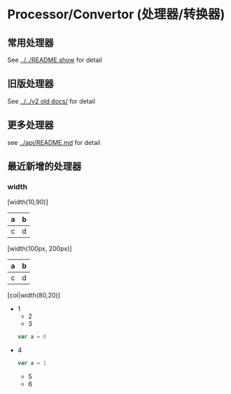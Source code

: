 # Processor/Convertor (处理器/转换器)

## 常用处理器

See [../../README.show](../../README.show.md) for detail

## 旧版处理器

See [../../v2 old docs/]([../../v2%20old%20docs/]) for detail

## 更多处理器

see [../api/README.md](../api/README.md) for detail

## 最近新增的处理器

### width

[width(10,90)]

| a   | b   |
| --- | --- |
| c   | d   |


[width(100px, 200px)]

| a   | b   |
| --- | --- |
| c   | d   |



[col|width(80,20)]

- 1
  - 2
  - 3
  ```js
  var a = 0
  ```
- 4
  ```js
  var a = 1
  ```
  - 5
  - 6

